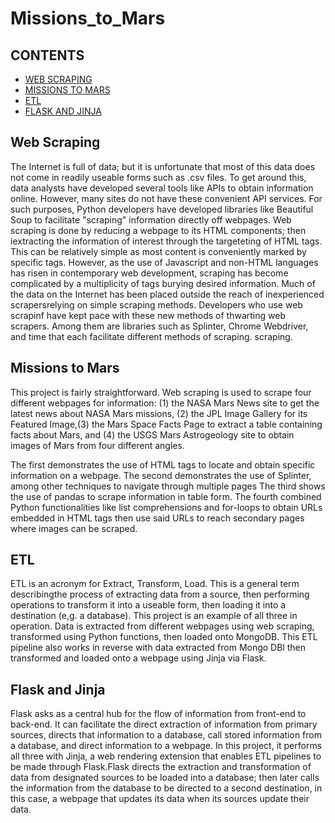 # Missions_to_Mars
## CONTENTS
* [WEB SCRAPING](#web-scraping)
* [MISSIONS TO MARS](#missions-to-mars)
* [ETL](#ETL)
* [FLASK AND JINJA](#flask-and-jinja)

## Web Scraping
   The Internet is full of data; but it is unfortunate that most of this data does not come in readily useable forms such as .csv files. To get around this, data analysts have developed several tools like APIs to obtain information online. However, many sites do not have these convenient API services. For such purposes, Python developers have developed libraries like Beautiful Soup to facilitate "scraping" information directly off webpages. Web scraping is done by reducing a webpage to its HTML components; then iextracting the information of interest through the targeteting of HTML tags. This can be relatively simple as most content is conveniently marked by specific tags. 
   However, as the use of Javascript and non-HTML languages has risen in contemporary web development, scraping has become complicated by a multiplicity of tags burying desired information. Much of the data on the Internet has been placed outside the reach of inexperienced scrapersrelying on simple scraping methods. Developers who use web scrapinf have kept pace with these new methods of thwarting web scrapers. Among them are libraries such as Splinter, Chrome Webdriver, and time that each facilitate different methods of scraping. scraping. 
  
## Missions to Mars
This project is fairly straightforward. Web scraping is used to scrape four different webpages for information: (1) the NASA Mars News site to get the latest news about NASA Mars missions, (2) the JPL Image Gallery for its Featured Image,(3) the Mars Space Facts Page to extract a table containing facts about Mars, and (4) the USGS Mars Astrogeology site to obtain images of Mars from four different angles. 

The first demonstrates the use of HTML tags to locate and obtain specific information on a webpage.
The second demonstrates the use of Splinter, among other techniques to navigate through multiple pages
The third shows the use of pandas to scrape information in table form. 
The fourth combined Python functionalities like list comprehensions and for-loops to obtain URLs embedded in HTML tags then use said URLs to reach secondary pages where images can be scraped. 

## ETL
ETL is an acronym for Extract, Transform, Load. This is a general term describingthe process of extracting data from a source, then performing operations to transform it into a useable form, then loading it into a destination (e,g. a database). This project is an example of all three in operation. Data is extracted from different webpages using web scraping, transformed using Python functions, then loaded onto MongoDB. This ETL pipeline also works in reverse with data extracted from Mongo DBl then transformed and loaded onto a webpage using Jinja via Flask. 

## Flask and Jinja
Flask asks as a central hub for the flow of information from front-end to back-end. It can facilitate the direct extraction of information from primary sources, directs that information to a database, call stored information from a database, and direct information to a webpage.  In this project, it performs all three with Jinja, a web rendering extension that enables ETL pipelines to be made through Flask.Flask directs the extraction and transformation of data from designated sources to be loaded into a database; then later calls the information from the database to be directed to a second destination, in this case, a webpage that updates its data when its sources update their data.  


